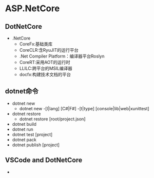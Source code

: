 # ASP.NetCore

## DotNetCore

- .NetCore
  - CoreFx:基础类库
  - CoreCLR:含RyuJIT的运行平台
  - .Net Compiler Platform：编译器平台Roslyn
  - CoreRT:采用AOT的运行时
  - LLILC:跨平台的MSIL编译器
  - docfx:构建技术文档的平台

## dotnet命令

- dotnet new
  - dotnet new -[l|lang] [C#|F#] -[t|type] [console|lib|web|xunittest]
- dotnet restore
  - dotnet restore [root/project.json]
- dotnet build
- dotnet run
- dotnet test [project]
- dotnet pack
- dotnet publish [project]

## VSCode and DotNetCore

- 